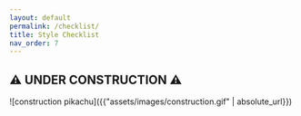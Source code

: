 ```yaml
---
layout: default
permalink: /checklist/
title: Style Checklist
nav_order: 7
---
```

## :warning: UNDER CONSTRUCTION :warning:

![construction pikachu]({{"assets/images/construction.gif" | absolute_url}})
